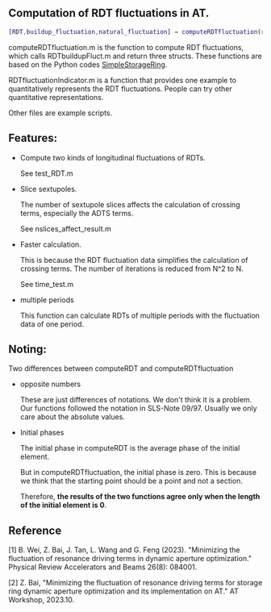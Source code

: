 Computation of RDT fluctuations in AT.
----------------------------

```matlab
[RDT,buildup_fluctuation,natural_fluctuation] = computeRDTfluctuation(ring, varargin)
```

computeRDTfluctuation.m is the function to compute RDT fluctuations, which calls RDTbuildupFluct.m and return three structs.
These functions are based on the Python codes [SimpleStorageRing](https://github.com/wei0852/simplestoragering).


RDTfluctuationIndicator.m is a function that provides one example to quantitatively represents the RDT fluctuations. 
People can try other quantitative representations.

Other files are example scripts.

## Features:
    
* Compute two kinds of longitudinal fluctuations of RDTs. 
    
  See test_RDT.m

* Slice sextupoles. 
  
  The number of sextupole slices affects the calculation of crossing terms, especially the ADTS terms. 
  
  See nslices_affect_result.m

* Faster calculation.
    
  This is because the RDT fluctuation data simplifies the calculation of crossing terms. The number of iterations is reduced from N^2 to N.

  See time_test.m

* multiple periods
  
  This function can calculate RDTs of multiple periods with the fluctuation data of one period.

## Noting:
Two differences between computeRDT and computeRDTfluctuation

* opposite numbers
  
  These are just differences of notations. We don't think it is a problem. Our functions followed the notation in SLS-Note 09/97. Usually we only care about the absolute values.

  
* Initial phases
  
  The initial phase in computeRDT is the average phase of the initial element.
  
  But in computeRDTfluctuation, the initial phase is zero. 
  This is because we think that the starting point should be a point and not a section.

  Therefore, **the results of the two functions agree only when the length of the initial element is 0**.

## Reference

[1] B. Wei, Z. Bai, J. Tan, L. Wang and G. Feng (2023). "Minimizing the fluctuation of resonance driving terms in dynamic aperture optimization." Physical Review Accelerators and Beams 26(8): 084001.

[2] Z. Bai, "Minimizing the fluctuation of resonance driving terms for storage ring dynamic aperture optimization and its implementation on AT." AT Workshop, 2023.10.
